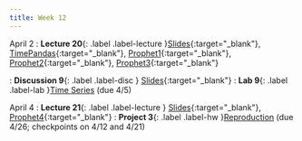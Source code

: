 ```yaml
---
title: Week 12
---
```


April 2
: **Lecture 20**{: .label .label-lecture }[Slides](https://docs.google.com/presentation/d/1LRftfur4OPsmkMMwmLX516PBDh4IpoxVfaf7FpanROU/edit?usp=sharing){:target="_blank"},  [TimePandas](https://data100.datahub.berkeley.edu/hub/user-redirect/git-pull?repo=https%3A%2F%2Fgithub.com%2FUCB-Econ-148%2Fecon148-sp24&branch=main&urlpath=lab%2Ftree%2Fecon148-sp24%2Flec%2FLec11.1%2FTimeSeries-Pandas.ipynb){:target="_blank"}, [Prophet1](https://data100.datahub.berkeley.edu/hub/user-redirect/git-pull?repo=https%3A%2F%2Fgithub.com%2FUCB-Econ-148%2Fecon148-sp24&branch=main&urlpath=lab%2Ftree%2Fecon148-sp24%2Flec%2FLec11.1%2FProphetDemo1.ipynb){:target="_blank"}, [Prophet2](https://data100.datahub.berkeley.edu/hub/user-redirect/git-pull?repo=https%3A%2F%2Fgithub.com%2FUCB-Econ-148%2Fecon148-sp24&branch=main&urlpath=lab%2Ftree%2Fecon148-sp24%2Flec%2FLec11.1%2FProphetDemo2.ipynb){:target="_blank"}, [Prophet3](https://data100.datahub.berkeley.edu/hub/user-redirect/git-pull?repo=https%3A%2F%2Fgithub.com%2FUCB-Econ-148%2Fecon148-sp24&branch=main&urlpath=lab%2Ftree%2Fecon148-sp24%2Flec%2FLec11.1%2FProphet-pageviews.ipynb){:target="_blank"}




: **Discussion 9**{: .label .label-disc } [Slides](https://docs.google.com/presentation/d/1-OlzSqkyw3-Bm27M-aZe1tgxpF1w4rV2hDO0F77Axn0/edit?usp=sharing){:target="_blank"}
: **Lab 9**{: .label .label-lab }[Time Series](https://data100.datahub.berkeley.edu/hub/user-redirect/git-pull?repo=https%3A%2F%2Fgithub.com%2FUCB-Econ-148%2Fecon148-sp24&branch=main&urlpath=lab%2Ftree%2Fecon148-sp24%2Flab%2Flab09%2Flab09.ipynb) (due 4/5)


April 4
: **Lecture 21**{: .label .label-lecture }
[Slides](https://docs.google.com/presentation/d/1jETeQn5boAMb4uJWL4j5fLBPFs0wgCmwHbitor2SQWw/edit?usp=sharing ){:target="_blank"},  [Prophet4]( https://data100.datahub.berkeley.edu/hub/user-redirect/git-pull?repo=https%3A%2F%2Fgithub.com%2FUCB-Econ-148%2Fecon148-sp24&branch=main&urlpath=lab%2Ftree%2Fecon148-sp24%2Flec%2FLec11.2%2FProphetDemo3.ipynb){:target="_blank"}
: **Project 3**{: .label .label-hw }[Reproduction](https://www.econ148.org/sp24/proj3/) (due 4/26; checkpoints on 4/12 and 4/21)
